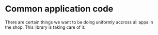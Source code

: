# Common application code

There are certain things we want to be doing uniformly accross
all apps in the shop. This library is taking care of it.
